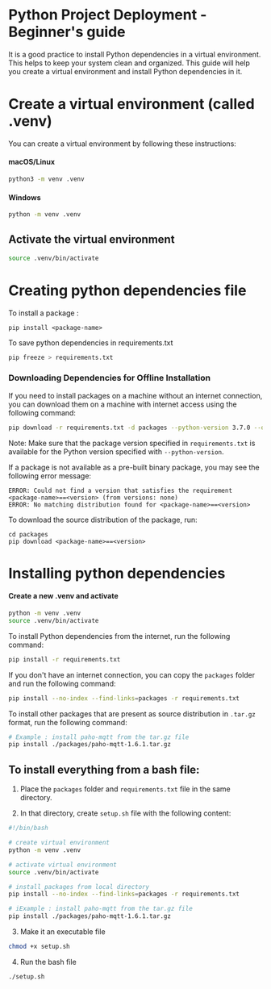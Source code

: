 # Python Project Deployment - Beginner's guide
It is a good practice to install Python dependencies in a virtual environment. This helps to keep your system clean and organized. This guide will help you create a virtual environment and install Python dependencies in it.

# Create a virtual environment (called .venv)
You can create a virtual environment by following these instructions:
#### macOS/Linux
```bash
python3 -m venv .venv
```
#### Windows
```bash
python -m venv .venv
```

## Activate the virtual environment
```bash
source .venv/bin/activate
```

# Creating python dependencies file
To install a package :
```
pip install <package-name>
```

To save python dependencies in requirements.txt
```bash
pip freeze > requirements.txt
```
### Downloading Dependencies for Offline Installation
If you need to install packages on a machine without an internet connection, you can download them on a machine with internet access using the following command:
```bash
pip download -r requirements.txt -d packages --python-version 3.7.0 --only-binary=:all: 
```
Note: Make sure that the package version specified in ```requirements.txt``` is available for the Python version specified with ```--python-version```.

If a package is not available as a pre-built binary package, you may see the following error message:

    ERROR: Could not find a version that satisfies the requirement <package-name>==<version> (from versions: none)
    ERROR: No matching distribution found for <package-name>==<version>


To download the source distribution of the package, run:
```
cd packages
pip download <package-name>==<version>
``` 

# Installing python dependencies
#### Create a new .venv and activate
```bash 
python -m venv .venv
source .venv/bin/activate
```
To install Python dependencies from the internet, run the following command:
```bash
pip install -r requirements.txt
```

If you don't have an internet connection, you can copy the ```packages``` folder and run the following command:
```bash
pip install --no-index --find-links=packages -r requirements.txt
```

To install other packages that are present as source distribution in ```.tar.gz``` format, run the following command:
```bash
# Example : install paho-mqtt from the tar.gz file
pip install ./packages/paho-mqtt-1.6.1.tar.gz 
```


## To install everything from a bash file:

1. Place the ```packages``` folder and ```requirements.txt``` file in the same directory.

2. In that directory, create ```setup.sh``` file with the following content:
```bash
#!/bin/bash

# create virtual environment
python -m venv .venv

# activate virtual environment
source .venv/bin/activate

# install packages from local directory
pip install --no-index --find-links=packages -r requirements.txt

# iExample : install paho-mqtt from the tar.gz file
pip install ./packages/paho-mqtt-1.6.1.tar.gz
```

3. Make it an executable file
```bash
chmod +x setup.sh
```

4. Run the bash file
```bash
./setup.sh
```

